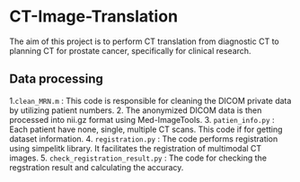 # CT-Image-Translation
The aim of this project is to perform CT translation from diagnostic CT to planning CT for prostate cancer, specifically for clinical research.

## Data processing
  1.`clean_MRN.m` : This code is responsible for cleaning the DICOM private data by utilizing patient numbers.
  2. The anonymized DICOM data is then processed into nii.gz format using Med-ImageTools.
  3. `patien_info.py` : Each patient have none, single, multiple CT scans. This code if for getting dataset information.
  4. `registration.py` : The code performs registration using simpelitk library. It facilitates the registration of multimodal CT images.
  5. `check_registration_result.py` : The code for checking the regstration result and calculating the accuracy. 
